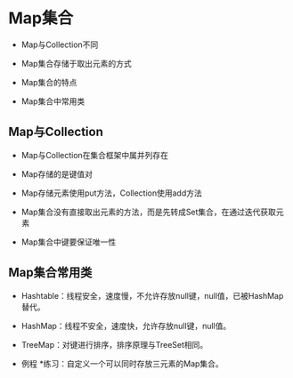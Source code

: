 # Map集合

* Map与Collection不同

* Map集合存储于取出元素的方式

* Map集合的特点

* Map集合中常用类


## Map与Collection

* Map与Collection在集合框架中属并列存在

* Map存储的是键值对

* Map存储元素使用put方法，Collection使用add方法

* Map集合没有直接取出元素的方法，而是先转成Set集合，在通过迭代获取元素

* Map集合中键要保证唯一性


## Map集合常用类

* Hashtable：线程安全，速度慢，不允许存放null键，null值，已被HashMap替代。

* HashMap：线程不安全，速度快，允许存放null键，null值。

* TreeMap：对键进行排序，排序原理与TreeSet相同。
* 例程
*练习：自定义一个可以同时存放三元素的Map集合。